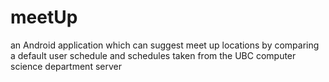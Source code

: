 # meetUp
an Android application which can suggest meet up locations by comparing a default user schedule and schedules taken from the UBC computer science department server
